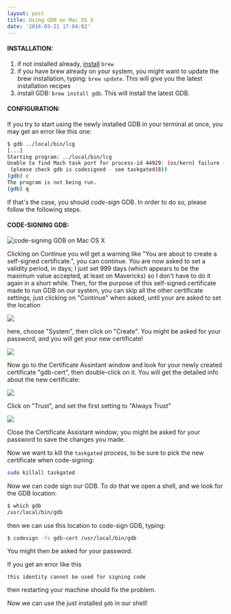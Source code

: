 ```yaml
---
layout: post
title: Using GDB on Mac OS X
date: '2016-03-21 17:04:02'
---
```


#### INSTALLATION:
1. if not installed already, [install](http://brew.sh/) `brew`
2. if you have brew already on your system, you might want to update the brew installation, typing: `brew update`. This will give you the latest installation recipes
3. install GDB: `brew install gdb`. This will install the latest GDB.

#### CONFIGURATION:

If you try to start using the newly installed GDB in your terminal at once, you may get an error like this one:

```bash
$ gdb ../local/bin/lcg
[...]
Starting program: ../local/bin/lcg
Unable to find Mach task port for process-id 44929: (os/kern) failure (0x5).
 (please check gdb is codesigned - see taskgated(8))
(gdb) c
The program is not being run.
(gdb) q
```
If that's the case, you should *code-sign* GDB. In order to do so, please follow the following steps.

#### CODE-SIGNING GDB:

![code-signing GDB on Mac OS X](/gblog/content/images/2016/03/gdb-cert.png)

Clicking on Continue you will get a warning like "You are about to create a self-signed certificate.", you can continue. You are now asked to set a validity period, in days; I just set 999 days (which appears to be the maximum value accepted, at least on Mavericks) so I don't have to do it again in a short while. Then, for the purpose of this self-signed certificate made to run GDB on our system, you can skip all the other certificate settings, just clicking on "Continue" when asked, until your are asked to set the location

![](/gblog/content/images/2016/03/gdb-cert-3b.png)

here, choose "System", then click on "Create".
You might be asked for your password, and you will get your new certificate!

![](/gblog/content/images/2016/03/gdb-cert-2-1.png)

Now go to the Certificate Assintant window and look for your newly created certificate "gdb-cert", then double-click on it. You will get the detailed info about the new certificate:

![](/gblog/content/images/2016/03/gdb-cert-3.png)

Click on "Trust", and set the first setting to "Always Trust"

![](/gblog/content/images/2016/03/gdb-cert-4.png)

Close the Certificate Assistant window; you might be asked for your password to save the changes you made.

Now we want to kill the `taskgated` process, to be sure to pick the new certificate when code-signing: 

```bash
sudo killall taskgated
```

Now we can code sign our GDB. To do that we open a shell, and we look for the GDB location:

```bash
$ which gdb
/usr/local/bin/gdb
```

then we can use this location to code-sign GDB, typing:

```bash
$ codesign -fs gdb-cert /usr/local/bin/gdb
```

You might then be asked for your password.

If you get an error like this

```
this identity cannot be used for signing code
```

then restarting your machine should fix the problem.

Now we can use the just installed ```gdb``` in our shell!



